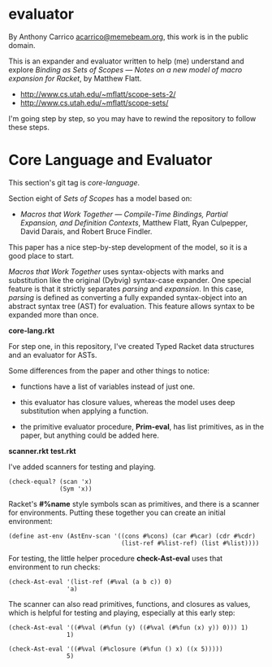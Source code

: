 # evaluator

By Anthony Carrico <acarrico@memebeam.org>, this work is in the public
domain.

This is an expander and evaluator written to help (me) understand and
explore *Binding as Sets of Scopes — Notes on a new model of macro
expansion for Racket*, by Matthew Flatt.

  * http://www.cs.utah.edu/~mflatt/scope-sets-2/
  * http://www.cs.utah.edu/~mflatt/scope-sets/

I'm going step by step, so you may have to rewind the repository to
follow these steps.

# Core Language and Evaluator

This section's git tag is *core-language*.

Section eight of *Sets of Scopes* has a model based on:

  * *Macros that Work Together — Compile-Time Bindings, Partial
  Expansion, and Definition Contexts*, Matthew Flatt, Ryan Culpepper,
  David Darais, and Robert Bruce Findler.

This paper has a nice step-by-step development of the model, so it is
a good place to start.

*Macros that Work Together* uses syntax-objects with marks and
substitution like the original (Dybvig) syntax-case expander. One
special feature is that it strictly separates *parsing* and
*expansion*. In this case, *parsing* is defined as converting a fully
expanded syntax-object into an abstract syntax tree (AST) for
evaluation. This feature allows syntax to be expanded more than once.

**core-lang.rkt**

For step one, in this repository, I've created Typed Racket data
structures and an evaluator for ASTs.

Some differences from the paper and other things to notice:

* functions have a list of variables instead of just one.

* this evaluator has closure values, whereas the model uses deep
  substitution when applying a function.

* the primitive evaluator procedure, **Prim-eval**, has list
  primitives, as in the paper, but anything could be added here.

**scanner.rkt**
**test.rkt**

I've added scanners for testing and playing.

```
(check-equal? (scan 'x)
              (Sym 'x))
```

Racket's **#%name** style symbols scan as primitives, and there is a
scanner for environments. Putting these together you can create an
initial environment:

```
(define ast-env (AstEnv-scan '((cons #%cons) (car #%car) (cdr #%cdr)
                               (list-ref #%list-ref) (list #%list))))
```

For testing, the little helper procedure **check-Ast-eval** uses that
environment to run checks:

```
(check-Ast-eval '(list-ref (#%val (a b c)) 0)
                'a)
```

The scanner can also read primitives, functions, and closures as
values, which is helpful for testing and playing, especially at this
early step:

```
(check-Ast-eval '((#%val (#%fun (y) ((#%val (#%fun (x) y)) 0))) 1)
                1)

(check-Ast-eval '((#%val (#%closure (#%fun () x) ((x 5)))))
                5)
```
